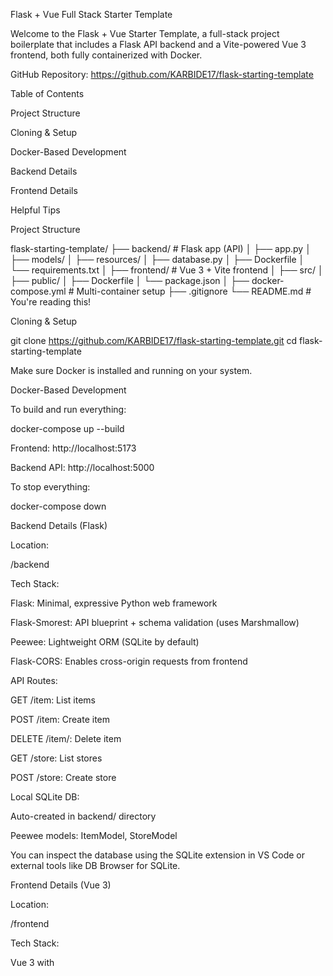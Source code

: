 Flask + Vue Full Stack Starter Template

Welcome to the Flask + Vue Starter Template, a full-stack project boilerplate that includes a Flask API backend and a Vite-powered Vue 3 frontend, both fully containerized with Docker.

GitHub Repository: https://github.com/KARBIDE17/flask-starting-template

Table of Contents

Project Structure

Cloning & Setup

Docker-Based Development

Backend Details

Frontend Details

Helpful Tips

Project Structure

flask-starting-template/
├── backend/             # Flask app (API)
│   ├── app.py
│   ├── models/
│   ├── resources/
│   ├── database.py
│   ├── Dockerfile
│   └── requirements.txt
│
├── frontend/            # Vue 3 + Vite frontend
│   ├── src/
│   ├── public/
│   ├── Dockerfile
│   └── package.json
│
├── docker-compose.yml   # Multi-container setup
├── .gitignore
└── README.md            # You're reading this!

Cloning & Setup

git clone https://github.com/KARBIDE17/flask-starting-template.git
cd flask-starting-template

Make sure Docker is installed and running on your system.

Docker-Based Development

To build and run everything:

docker-compose up --build

Frontend: http://localhost:5173

Backend API: http://localhost:5000

To stop everything:

docker-compose down

Backend Details (Flask)

Location:

/backend

Tech Stack:

Flask: Minimal, expressive Python web framework

Flask-Smorest: API blueprint + schema validation (uses Marshmallow)

Peewee: Lightweight ORM (SQLite by default)

Flask-CORS: Enables cross-origin requests from frontend

API Routes:

GET /item: List items

POST /item: Create item

DELETE /item/<id>: Delete item

GET /store: List stores

POST /store: Create store

Local SQLite DB:

Auto-created in backend/ directory

Peewee models: ItemModel, StoreModel

You can inspect the database using the SQLite extension in VS Code or external tools like DB Browser for SQLite.

Frontend Details (Vue 3)

Location:

/frontend

Tech Stack:

Vue 3 with <script setup> syntax

Vite: Lightning-fast dev environment

Axios: API communication

Pug (optional): HTML templating used in components

Main Components:

AddItemForm.vue: Form for creating items

ItemList.vue: Shows items grouped by store

StoreList.vue: Optional display of stores

Axios API Helper:

Located in frontend/src/api.js, defines:

getItems, createItem, deleteItem

getStores, createStore

These use a shared api object that targets the backend.

Helpful Tips

1. Inspect SQLite DB

Install the SQLite extension for VS Code

Open the .sqlite3 file in the backend/ folder

Browse tables, run queries, etc.

2. Clean Docker Build

docker-compose down --volumes --remove-orphans

3. Environment Variables (Optional)

Consider using a .env file in both frontend and backend folders for config like:

# frontend/.env
VITE_API_URL=http://localhost:5000

# backend/.env
DATABASE_URL=sqlite:///data.db

License

MIT (or specify your license here)


Flask + Vue Full Stack Starter Template

Welcome to the Flask + Vue Starter Template, a full-stack project boilerplate that includes a Flask API backend and a Vite-powered Vue 3 frontend, both fully containerized with Docker.

GitHub Repository: https://github.com/KARBIDE17/flask-starting-template

Table of Contents

Project Structure

Cloning & Setup

Docker-Based Development

Backend Details

Frontend Details

Helpful Tips

Project Structure

flask-starting-template/
├── backend/             # Flask app (API)
│   ├── app.py
│   ├── models/
│   ├── resources/
│   ├── database.py
│   ├── Dockerfile
│   └── requirements.txt
│
├── frontend/            # Vue 3 + Vite frontend
│   ├── src/
│   ├── public/
│   ├── Dockerfile
│   └── package.json
│
├── docker-compose.yml   # Multi-container setup
├── .gitignore
└── README.md            # You're reading this!

Cloning & Setup

git clone https://github.com/KARBIDE17/flask-starting-template.git
cd flask-starting-template

Make sure Docker is installed and running on your system.

Docker-Based Development

To build and run everything:

docker-compose up --build

Frontend: http://localhost:5173

Backend API: http://localhost:5000

To stop everything:

docker-compose down

Backend Details (Flask)

Location:

/backend

Tech Stack:

Flask: Minimal, expressive Python web framework

Flask-Smorest: API blueprint + schema validation (uses Marshmallow)

Peewee: Lightweight ORM (SQLite by default)

Flask-CORS: Enables cross-origin requests from frontend

API Routes:

GET /item: List items

POST /item: Create item

DELETE /item/<id>: Delete item

GET /store: List stores

POST /store: Create store

Local SQLite DB:

Auto-created in backend/ directory

Peewee models: ItemModel, StoreModel

You can inspect the database using the SQLite extension in VS Code or external tools like DB Browser for SQLite.

Frontend Details (Vue 3)

Location:

/frontend

Tech Stack:

Vue 3 with <script setup> syntax

Vite: Lightning-fast dev environment

Axios: API communication

Pug (optional): HTML templating used in components

Main Components:

AddItemForm.vue: Form for creating items

ItemList.vue: Shows items grouped by store

StoreList.vue: Optional display of stores

Axios API Helper:

Located in frontend/src/api.js, defines:

getItems, createItem, deleteItem

getStores, createStore

These use a shared api object that targets the backend.

Helpful Tips

1. Inspect SQLite DB

Install the SQLite extension for VS Code

Open the .sqlite3 file in the backend/ folder

Browse tables, run queries, etc.

2. Clean Docker Build

docker-compose down --volumes --remove-orphans

